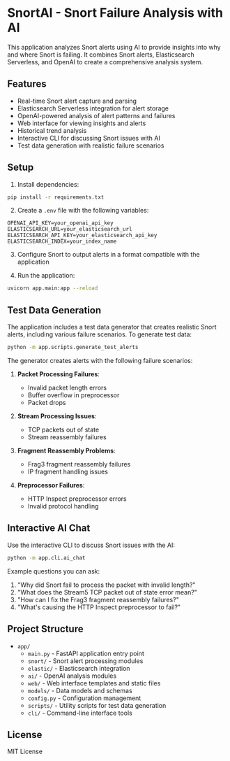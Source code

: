 # SnortAI - Snort Failure Analysis with AI

This application analyzes Snort alerts using AI to provide insights into why and where Snort is failing. It combines Snort alerts, Elasticsearch Serverless, and OpenAI to create a comprehensive analysis system.

## Features

- Real-time Snort alert capture and parsing
- Elasticsearch Serverless integration for alert storage
- OpenAI-powered analysis of alert patterns and failures
- Web interface for viewing insights and alerts
- Historical trend analysis
- Interactive CLI for discussing Snort issues with AI
- Test data generation with realistic failure scenarios

## Setup

1. Install dependencies:
```bash
pip install -r requirements.txt
```

2. Create a `.env` file with the following variables:
```
OPENAI_API_KEY=your_openai_api_key
ELASTICSEARCH_URL=your_elasticsearch_url
ELASTICSEARCH_API_KEY=your_elasticsearch_api_key
ELASTICSEARCH_INDEX=your_index_name
```

3. Configure Snort to output alerts in a format compatible with the application

4. Run the application:
```bash
uvicorn app.main:app --reload
```

## Test Data Generation

The application includes a test data generator that creates realistic Snort alerts, including various failure scenarios. To generate test data:

```bash
python -m app.scripts.generate_test_alerts
```

The generator creates alerts with the following failure scenarios:

1. **Packet Processing Failures**:
   - Invalid packet length errors
   - Buffer overflow in preprocessor
   - Packet drops

2. **Stream Processing Issues**:
   - TCP packets out of state
   - Stream reassembly failures

3. **Fragment Reassembly Problems**:
   - Frag3 fragment reassembly failures
   - IP fragment handling issues

4. **Preprocessor Failures**:
   - HTTP Inspect preprocessor errors
   - Invalid protocol handling

## Interactive AI Chat

Use the interactive CLI to discuss Snort issues with the AI:

```bash
python -m app.cli.ai_chat
```

Example questions you can ask:
1. "Why did Snort fail to process the packet with invalid length?"
2. "What does the Stream5 TCP packet out of state error mean?"
3. "How can I fix the Frag3 fragment reassembly failures?"
4. "What's causing the HTTP Inspect preprocessor to fail?"

## Project Structure

- `app/`
  - `main.py` - FastAPI application entry point
  - `snort/` - Snort alert processing modules
  - `elastic/` - Elasticsearch integration
  - `ai/` - OpenAI analysis modules
  - `web/` - Web interface templates and static files
  - `models/` - Data models and schemas
  - `config.py` - Configuration management
  - `scripts/` - Utility scripts for test data generation
  - `cli/` - Command-line interface tools

## License

MIT License 
